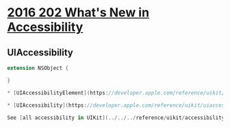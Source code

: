 
# [2016 202 What's New in Accessibility](https://developer.apple.com/videos/play/wwdc2016/202/)


## UIAccessibility

```swift
extension NSObject {

}

* [UIAccessibilityElement](https://developer.apple.com/reference/uikit/uiaccessibilityelement)

* [UIAccessibility](https://developer.apple.com/reference/uikit/uiaccessibility)

See [all accessibility in UIKit](../../../reference/uikit/accessibility)
